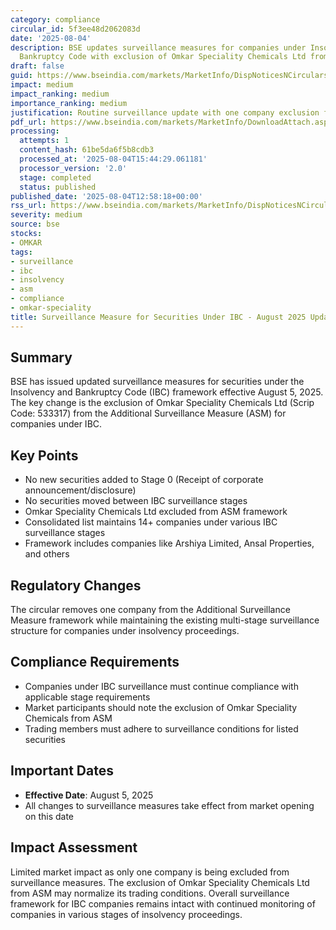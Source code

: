 ```yaml
---
category: compliance
circular_id: 5f3ee48d2062083d
date: '2025-08-04'
description: BSE updates surveillance measures for companies under Insolvency and
  Bankruptcy Code with exclusion of Omkar Speciality Chemicals Ltd from ASM framework.
draft: false
guid: https://www.bseindia.com/markets/MarketInfo/DispNoticesNCirculars.aspx?Noticeid={ED476A98-E91E-47D6-AFB2-528780CF1E1A}&noticeno=20250804-33&dt=08/04/2025&icount=33&totcount=55&flag=0
impact: medium
impact_ranking: medium
importance_ranking: medium
justification: Routine surveillance update with one company exclusion from ASM framework
pdf_url: https://www.bseindia.com/markets/MarketInfo/DownloadAttach.aspx?id=20250804-33&attachedId=480db72e-0c6f-40d5-adb4-243edf8d9afe
processing:
  attempts: 1
  content_hash: 61be5da6f5b8cdb3
  processed_at: '2025-08-04T15:44:29.061181'
  processor_version: '2.0'
  stage: completed
  status: published
published_date: '2025-08-04T12:58:18+00:00'
rss_url: https://www.bseindia.com/markets/MarketInfo/DispNoticesNCirculars.aspx?Noticeid={ED476A98-E91E-47D6-AFB2-528780CF1E1A}&noticeno=20250804-33&dt=08/04/2025&icount=33&totcount=55&flag=0
severity: medium
source: bse
stocks:
- OMKAR
tags:
- surveillance
- ibc
- insolvency
- asm
- compliance
- omkar-speciality
title: Surveillance Measure for Securities Under IBC - August 2025 Update
---
```


## Summary

BSE has issued updated surveillance measures for securities under the Insolvency and Bankruptcy Code (IBC) framework effective August 5, 2025. The key change is the exclusion of Omkar Speciality Chemicals Ltd (Scrip Code: 533317) from the Additional Surveillance Measure (ASM) for companies under IBC.

## Key Points

- No new securities added to Stage 0 (Receipt of corporate announcement/disclosure)
- No securities moved between IBC surveillance stages
- Omkar Speciality Chemicals Ltd excluded from ASM framework
- Consolidated list maintains 14+ companies under various IBC surveillance stages
- Framework includes companies like Arshiya Limited, Ansal Properties, and others

## Regulatory Changes

The circular removes one company from the Additional Surveillance Measure framework while maintaining the existing multi-stage surveillance structure for companies under insolvency proceedings.

## Compliance Requirements

- Companies under IBC surveillance must continue compliance with applicable stage requirements
- Market participants should note the exclusion of Omkar Speciality Chemicals from ASM
- Trading members must adhere to surveillance conditions for listed securities

## Important Dates

- **Effective Date**: August 5, 2025
- All changes to surveillance measures take effect from market opening on this date

## Impact Assessment

Limited market impact as only one company is being excluded from surveillance measures. The exclusion of Omkar Speciality Chemicals Ltd from ASM may normalize its trading conditions. Overall surveillance framework for IBC companies remains intact with continued monitoring of companies in various stages of insolvency proceedings.